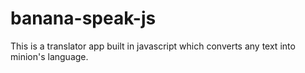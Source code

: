 # banana-speak-js
 This is a translator app built in javascript which converts any text into minion's language. 
